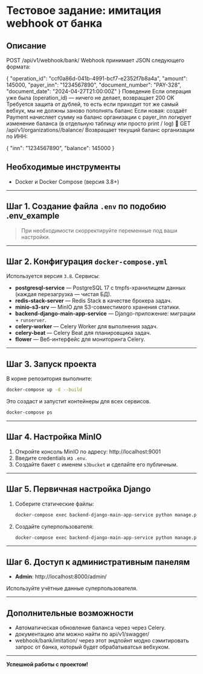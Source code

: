 # Тестовое задание: имитация webhook от банка

## Описание
POST /api/v1/webhook/bank/
Webhook принимает JSON следующего формата:

{
  "operation_id": "ccf0a86d-041b-4991-bcf7-e2352f7b8a4a",
  "amount": 145000,
  "payer_inn": "1234567890",
  "document_number": "PAY-328",
  "document_date": "2024-04-27T21:00:00Z"
}
Поведение
Если операция уже была (operation_id) — ничего не делает, возвращает 200 OK Требуется защита от дублей, то есть если приходит тот же самый вебхук, мы не должны заново пополнять баланс
Если новая:
создаёт Payment
начисляет сумму на баланс организации с payer_inn
логирует изменение баланса (в отдельную таблицу или просто print / log)
🧾 GET /api/v1/organizations/<inn>/balance/
Возвращает текущий баланс организации по ИНН:

{
  "inn": "1234567890",
  "balance": 145000
}

## Необходимые инструменты

- Docker и Docker Compose (версия 3.8+)

---

## Шаг 1. Создание файла `.env` по подобию .env_example

> При необходимости скорректируйте переменные под ваши настройки.

---

## Шаг 2. Конфигурация `docker-compose.yml`

Используется версия `3.8`. Сервисы:

- **postgresql-service** — PostgreSQL 17 с tmpfs-хранилищем данных (каждая перезагрузка — чистая БД).
- **redis-stack-server** — Redis Stack в качестве брокера задач.
- **minio-s3-srv** — MinIO для S3-совместимого хранения статики.
- **backend-django-main-app-service** — Django-приложение: миграции + `runserver`.
- **celery-worker** — Celery Worker для выполнения задач.
- **celery-beat** — Celery Beat для планировщика задач.
- **flower** — Веб-интерфейс для мониторинга Celery.

---

## Шаг 3. Запуск проекта

В корне репозитория выполните:

```bash
docker-compose up -d --build
```

Это создаст и запустит контейнеры для всех сервисов.

```bash
docker-compose ps
```

---

## Шаг 4. Настройка MinIO

1. Откройте консоль MinIO по адресу: http://localhost:9001
2. Введите credentials из `.env`.
3. Создайте бакет с именем `s3bucket` и сделайте его публичным.

---

## Шаг 5. Первичная настройка Django

1. Соберите статические файлы:

    ```bash
    docker-compose exec backend-django-main-app-service python manage.py collectstatic
    ```

2. Создайте суперпользователя:

    ```bash
    docker-compose exec backend-django-main-app-service python manage.py createsuperuser
    ```

---

## Шаг 6. Доступ к административным панелям

- **Admin**: http://localhost:8000/admin/

Используйте учётные данные суперпользователя.

---

## Дополнительные возможности

- Автоматическая обновление баланса через через Celery.
- документацию апи можно найти по api/v1/swagger/
- webhook/bank/imitation/ через этот эндпойнт модно сэмитировать запрос от банка, который будет обрабатыватсья вебхуком.

---

**Успешной работы с проектом!**

